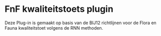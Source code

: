 # FnF kwaliteitstoets plugin
Deze Plug-in is gemaakt op basis van de BIJ12 richtlijnen voor de Flora en Fauna kwaliteitstoet volgens de RNN methoden.